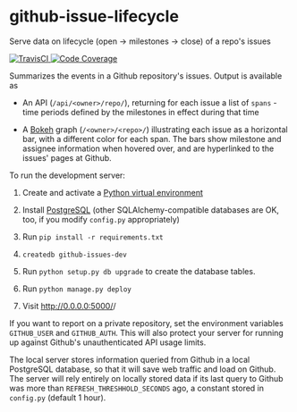 # github-issue-lifecycle
Serve data on lifecycle (open -> milestones -> close) of a repo's issues

<a href="https://travis-ci.org/18F/github-issue-lifecycle">
  <img src="https://travis-ci.org/18F/github-issue-lifecycle.svg?branch=master" alt="TravisCI" />
</a>

<a href="https://codecov.io/github/18F/github-issue-lifecycle?branch=master">
  <img src="https://codecov.io/github/18F/github-issue-lifecycle/coverage.svg?branch=master" alt="Code Coverage"/>
</a>

Summarizes the events in a Github repository's issues.
Output is available as

- An API (`/api/<owner>/repo/`), returning for each issue a list of `spans` -
time periods defined by the milestones in effect during that time

- A [Bokeh](http://bokeh.pydata.org/) graph (`/<owner>/<repo>/`)
illustrating each issue as a horizontal bar, with
a different color for each span.  The bars show milestone and assignee information
when hovered over, and are hyperlinked to the issues' pages at Github.

To run the development server:

1. Create and activate a [Python virtual environment](https://docs.python.org/3/tutorial/venv.html)

1. Install [PostgreSQL](http://www.postgresql.org/)
(other SQLAlchemy-compatible databases are OK, too, if you modify `config.py`
appropriately)

1. Run `pip install -r requirements.txt`

1. `createdb github-issues-dev`

1. Run `python setup.py db upgrade` to create the database tables.

1. Run `python manage.py deploy`

1. Visit http://0.0.0.0:5000/<owner><repo>/

If you want to report on a private repository, set the environment
variables `GITHUB_USER` and `GITHUB_AUTH`.  This will also protect your
server for running up against Github's unauthenticated API usage
limits. 

The local server stores information queried from Github in a local
PostgreSQL database, so that it will save web traffic and load on
Github.  The server will rely entirely on locally stored data if its
last query to Github was more than `REFRESH_THRESHHOLD_SECONDS`
ago, a constant stored in `config.py` (default 1 hour).
